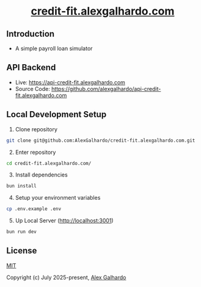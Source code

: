 <h1 align="center"><a href="https://credit-fit.alexgalhardo.com" target="_blank">credit-fit.alexgalhardo.com</a></h1>

## Introduction

- A simple payroll loan simulator

## API Backend

- Live: <https://api-credit-fit.alexgalhardo.com>
- Source Code: <https://github.com/alexgalhardo/api-credit-fit.alexgalhardo.com>

## Local Development Setup

1. Clone repository

```bash
git clone git@github.com:AlexGalhardo/credit-fit.alexgalhardo.com.git
```

2. Enter repository

```bash
cd credit-fit.alexgalhardo.com/
```

3. Install dependencies

```bash
bun install
```

4. Setup your environment variables

```bash
cp .env.example .env
```

5. Up Local Server (<http://localhost:3001>)

```bash
bun run dev
```

## License

[MIT](http://opensource.org/licenses/MIT)

Copyright (c) July 2025-present, [Alex Galhardo](https://github.com/AlexGalhardo)
